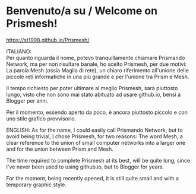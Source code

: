 # Benvenuto/a su / Welcome on Prismesh!

https://st1998.github.io/Prismesh/

ITALIANO:<br>
Per quanto riguarda il nome, potevo tranquillamente chiamare Prismando Network, ma per non risultare banale, ho scelto Prismesh, per due motivi: La parola Mesh (ossia Maglia di rete), un chiaro riferimento all'unione delle piccole reti informatiche in una più grande e per l'unione tra Prism e Mesh.

Il tempo richiesto per poter ultimare al meglio Prismesh, sarà piuttosto lungo, visto che non sono mai stato abituato ad usare github.io, bensì a Blogger per anni.

Per il momento, essendo aperto da poco, è ancora piuttosto piccolo e con uno stile grafico provvisorio.

ENGLISH:
As for the name, I could easily call Prismando Network, but to avoid being trivial, I chose Prismesh, for two reasons: The word Mesh, a clear reference to the union of small computer networks into a larger one and for the union between Prism and Mesh.

The time required to complete Prismesh at its best, will be quite long, since I've never been used to using github.io, but to Blogger for years.

For the moment, being recently opened, it is still quite small and with a temporary graphic style.
